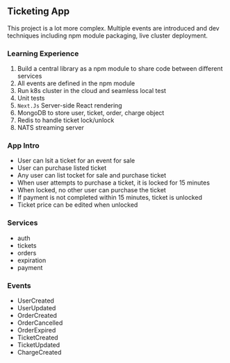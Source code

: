 ## Ticketing App
This project is a lot more complex. Multiple events are introduced and dev techniques including npm module packaging, live cluster deployment.

### Learning Experience
1. Build a central library as a npm module to share code between different services
2. All events are defined in the npm module
3. Run k8s cluster in the cloud and seamless local test
4. Unit tests
5. `Next.Js` Server-side React rendering
6. MongoDB to store user, ticket, order, charge object
7. Redis to handle ticket lock/unlock
8. NATS streaming server

### App Intro
* User can lsit a ticket for an event for sale
* User can purchase listed ticket
* Any user can list tocket for sale and purchase ticket
* When user attempts to purchase a ticket, it is locked for 15 minutes
* When locked, no other user can purchase the ticket
* If payment is not completed within 15 minutes, ticket is unlocked
* Ticket price can be edited when unlocked

### Services
* auth
* tickets
* orders
* expiration
* payment

### Events
* UserCreated
* UserUpdated
* OrderCreated
* OrderCancelled
* OrderExpired
* TicketCreated
* TicketUpdated
* ChargeCreated